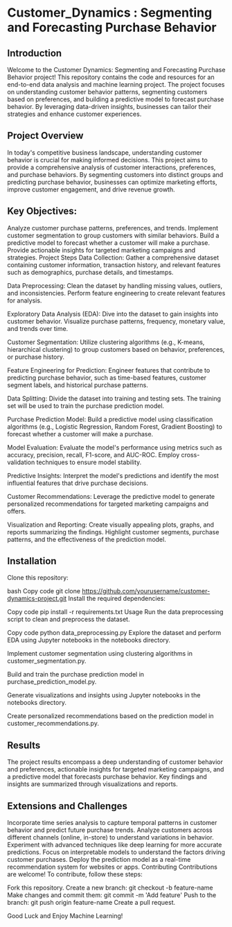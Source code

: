 # Customer_Dynamics : Segmenting and Forecasting Purchase Behavior

## Introduction
Welcome to the Customer Dynamics: Segmenting and Forecasting Purchase Behavior project! This repository contains the code and resources for an end-to-end data analysis and machine learning project. The project focuses on understanding customer behavior patterns, segmenting customers based on preferences, and building a predictive model to forecast purchase behavior. By leveraging data-driven insights, businesses can tailor their strategies and enhance customer experiences.

## Project Overview
In today's competitive business landscape, understanding customer behavior is crucial for making informed decisions. This project aims to provide a comprehensive analysis of customer interactions, preferences, and purchase behaviors. By segmenting customers into distinct groups and predicting purchase behavior, businesses can optimize marketing efforts, improve customer engagement, and drive revenue growth.

## Key Objectives:

Analyze customer purchase patterns, preferences, and trends.
Implement customer segmentation to group customers with similar behaviors.
Build a predictive model to forecast whether a customer will make a purchase.
Provide actionable insights for targeted marketing campaigns and strategies.
Project Steps
Data Collection: Gather a comprehensive dataset containing customer information, transaction history, and relevant features such as demographics, purchase details, and timestamps.

Data Preprocessing: Clean the dataset by handling missing values, outliers, and inconsistencies. Perform feature engineering to create relevant features for analysis.

Exploratory Data Analysis (EDA): Dive into the dataset to gain insights into customer behavior. Visualize purchase patterns, frequency, monetary value, and trends over time.

Customer Segmentation: Utilize clustering algorithms (e.g., K-means, hierarchical clustering) to group customers based on behavior, preferences, or purchase history.

Feature Engineering for Prediction: Engineer features that contribute to predicting purchase behavior, such as time-based features, customer segment labels, and historical purchase patterns.

Data Splitting: Divide the dataset into training and testing sets. The training set will be used to train the purchase prediction model.

Purchase Prediction Model: Build a predictive model using classification algorithms (e.g., Logistic Regression, Random Forest, Gradient Boosting) to forecast whether a customer will make a purchase.

Model Evaluation: Evaluate the model's performance using metrics such as accuracy, precision, recall, F1-score, and AUC-ROC. Employ cross-validation techniques to ensure model stability.

Predictive Insights: Interpret the model's predictions and identify the most influential features that drive purchase decisions.

Customer Recommendations: Leverage the predictive model to generate personalized recommendations for targeted marketing campaigns and offers.

Visualization and Reporting: Create visually appealing plots, graphs, and reports summarizing the findings. Highlight customer segments, purchase patterns, and the effectiveness of the prediction model.

## Installation
Clone this repository:

bash
Copy code
git clone https://github.com/yourusername/customer-dynamics-project.git
Install the required dependencies:

Copy code
pip install -r requirements.txt
Usage
Run the data preprocessing script to clean and preprocess the dataset.

Copy code
python data_preprocessing.py
Explore the dataset and perform EDA using Jupyter notebooks in the notebooks directory.

Implement customer segmentation using clustering algorithms in customer_segmentation.py.

Build and train the purchase prediction model in purchase_prediction_model.py.

Generate visualizations and insights using Jupyter notebooks in the notebooks directory.

Create personalized recommendations based on the prediction model in customer_recommendations.py.

## Results
The project results encompass a deep understanding of customer behavior and preferences, actionable insights for targeted marketing campaigns, and a predictive model that forecasts purchase behavior. Key findings and insights are summarized through visualizations and reports.

## Extensions and Challenges
Incorporate time series analysis to capture temporal patterns in customer behavior and predict future purchase trends.
Analyze customers across different channels (online, in-store) to understand variations in behavior.
Experiment with advanced techniques like deep learning for more accurate predictions.
Focus on interpretable models to understand the factors driving customer purchases.
Deploy the prediction model as a real-time recommendation system for websites or apps.
Contributing
Contributions are welcome! To contribute, follow these steps:

Fork this repository.
Create a new branch: git checkout -b feature-name
Make changes and commit them: git commit -m 'Add feature'
Push to the branch: git push origin feature-name
Create a pull request.

Good Luck and Enjoy Machine Learning!





